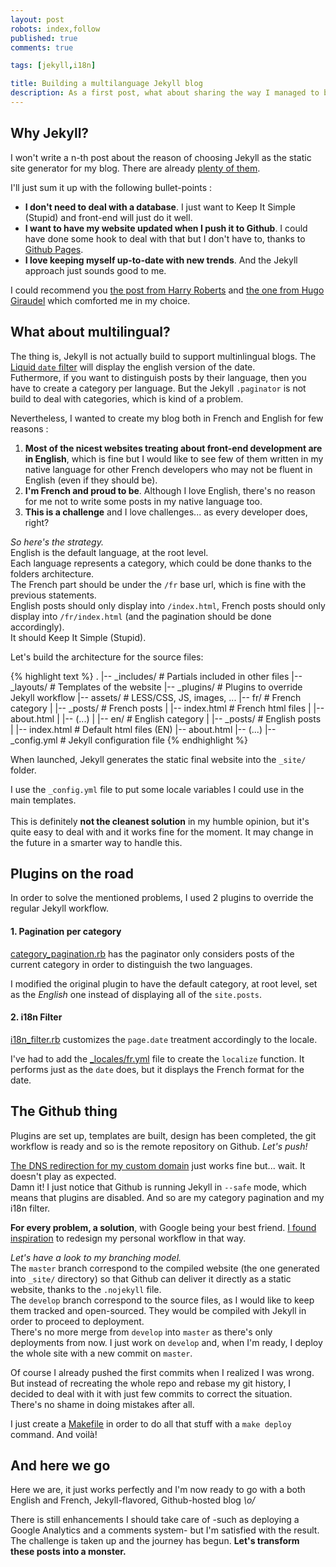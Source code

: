 ```yaml
---
layout: post
robots: index,follow
published: true
comments: true

tags: [jekyll,i18n]

title: Building a multilanguage Jekyll blog
description: As a first post, what about sharing the way I managed to build this blog? Having a both english and french Jekyll website is not that hard, but you have to care about some crucial points.
---
```


## Why Jekyll?
I won't write a n-th post about the reason of choosing Jekyll as the static site generator for my blog. There are already [plenty of them](https://www.google.fr/search?q=moving+blog+to+jekyll).

I'll just sum it up with the following bullet-points :

- **I don't need to deal with a database**. I just want to Keep It Simple (Stupid) and front-end will just do it well.
- **I want to have my website updated when I push it to Github**. I could have done some hook to deal with that but I don't have to, thanks to [Github Pages](https://help.github.com/categories/20/articles).
- **I love keeping myself up-to-date with new trends**. And the Jekyll approach just sounds good to me.

I could recommend you [the post from Harry Roberts](http://csswizardry.com/2012/12/a-new-css-wizardry/) and [the one from Hugo Giraudel](http://hugogiraudel.com/2013/02/21/jekyll) which comforted me in my choice. 

## What about multilingual?
The thing is, Jekyll is not actually build to support multinlingual blogs. The [Liquid `date` filter](http://liquid.rubyforge.org/classes/Liquid/StandardFilters.html#M000012) will display the english version of the date.  
Futhermore, if you want to distinguish posts by their language, then you have to create a category per language. But the Jekyll `.paginator` is not build to deal with categories, which is kind of a problem.

Nevertheless, I wanted to create my blog both in French and English for few reasons :

1. **Most of the nicest websites treating about front-end development are in English**, which is fine but I would like to see few of them written in my native language for other French developers who may not be fluent in English (even if they should be).
2. **I'm French and proud to be**. Although I love English, there's no reason for me not to write some posts in my native language too.
3. **This is a challenge** and I love challenges... as every developer does, right?

*So here's the strategy.*  
English is the default language, at the root level.  
Each language represents a category, which could be done thanks to the folders architecture.  
The French part should be under the `/fr` base url, which is fine with the previous statements.  
English posts should only display into `/index.html`, French posts should only display into `/fr/index.html` (and the pagination should be done accordingly).  
It should Keep It Simple (Stupid).

Let's build the architecture for the source files:

{% highlight text %}
.
|-- _includes/      # Partials included in other files
|-- _layouts/       # Templates of the website
|-- _plugins/       # Plugins to override Jekyll workflow
|-- assets/         # LESS/CSS, JS, images, ...
|-- fr/             # French category
|   |-- _posts/     # French posts
|   |-- index.html  # French html files
|   |-- about.html
|   |-- (...)
|
|-- en/             # English category
|   |-- _posts/     # English posts
|
|-- index.html      # Default html files (EN)
|-- about.html
|-- (...)
|-- _config.yml     # Jekyll configuration file
{% endhighlight %}

When launched, Jekyll generates the static final website into the `_site/` folder.

<p class="islet">
    I use the <code>_config.yml</code> file to put some locale variables I could use in the main templates.<br><br>
    This is definitely <strong>not the cleanest solution</strong> in my humble opinion, but it's quite easy to deal with and it works fine for the moment. It may change in the future in a smarter way to handle this. 
</p>

## Plugins on the road
In order to solve the mentioned problems, I used 2 plugins to override the regular Jekyll workflow.

#### 1. Pagination per category
[category_pagination.rb](https://github.com/nicoespeon/nicoespeon.github.io/blob/develop/_plugins/category_pagination.rb) has the paginator only considers posts of the current category in order to distinguish the two languages. 

I modified the original plugin to have the default category, at root level, set as the *English* one instead of displaying all of the `site.posts`.

#### 2. i18n Filter
[i18n_filter.rb](https://github.com/nicoespeon/nicoespeon.github.io/blob/develop/_plugins/i18n_filter.rb) customizes the `page.date` treatment accordingly to the locale.

I've had to add the [\_locales/fr.yml](https://github.com/nicoespeon/nicoespeon.github.io/blob/develop/_locales/fr.yml) file to create the `localize` function. It performs just as the `date` does, but it displays the French format for the date.

## The Github thing

Plugins are set up, templates are built, design has been completed, the git workflow is ready and so is the remote repository on Github. *Let's push!*

[The DNS redirection for my custom domain](https://help.github.com/articles/setting-up-a-custom-domain-with-pages) just works fine but... wait. It doesn't play as expected.  
Damn it! I just notice that Github is running Jekyll in `--safe` mode, which means that plugins are disabled. And so are my category pagination and my i18n filter.

**For every problem, a solution**, with Google being your best friend. [I found inspiration](http://charliepark.org/jekyll-with-plugins/) to redesign my personal workflow in that way.

*Let's have a look to my branching model.*  
The `master` branch correspond to the compiled website (the one generated into `_site/` directory) so that Github can deliver it directly as a static website, thanks to the `.nojekyll` file.  
The `develop` branch correspond to the source files, as I would like to keep them tracked and open-sourced. They would be compiled with Jekyll in order to proceed to deployment.  
There's no more merge from `develop` into `master` as there's only deployments from now. I just work on `develop` and, when I'm ready, I deploy the whole site with a new commit on `master`.

<p class="islet">
    Of course I already pushed the first commits when I realized I was wrong. But instead of recreating the whole repo and rebase my git history, I decided to deal with it with just few commits to correct the situation. There's no shame in doing mistakes after all.
</p>

I just create a [Makefile](https://github.com/nicoespeon/nicoespeon.github.io/blob/develop/Makefile) in order to do all that stuff with a `make deploy` command. And voilà!

## And here we go

Here we are, it just works perfectly and I'm now ready to go with a both English and French, Jekyll-flavored, Github-hosted blog *\o/*

There is still enhancements I should take care of -such as deploying a Google Analytics and a comments system- but I'm satisfied with the result. The challenge is taken up and the journey has begun. **Let's transform these posts into a monster.**